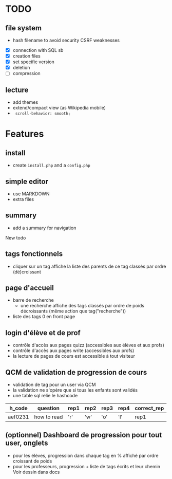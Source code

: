 # TODO

## file system
- hash filename to avoid security CSRF weaknesses

- [x] connection with SQL sb
- [x] creation files
- [x] set specific version
- [x] deletion
- [ ] compression

## lecture
- add themes
- extend/compact view (as Wikipedia mobile)
- ` scroll-behavior: smooth;`

# Features

## install
- create `install.php` and a `config.php`

## simple editor
- use MARKDOWN
- extra files

## summary
- add a summary for navigation


New todo
## tags fonctionnels 
- cliquer sur un tag affiche la liste des parents de ce tag classés par ordre (dé)croissant

## page d'accueil
- barre de recherche
    - une recherche affiche des tags classés par ordre de poids décroissants (même action que tag("recherche"))
- liste des tags 0 en front page

## login d'élève et de prof
- contrôle d'accès aux pages quizz (accessibles aux élèves et aux profs)
- contrôle d'accès aux pages write (accessibles aux profs)
- la lecture de pages de cours est accessible à tout visiteur

## QCM de validation de progression de cours
- validation de tag pour un user via QCM
- la validation ne s'opère que si tous les enfants sont validés
- une table sql relie le hashcode 

|h_code | question | rep1 | rep2 | rep3 | rep4 | correct_rep |
|-------|----------|------|------|------|------|-------------|
|aef0231|how to read| 'r' | 'w'  |  'o' | 'l'  |  rep1         |

## (optionnel) Dashboard de progression pour tout user, onglets
- pour les élèves, progression dans chaque tag en % affiché par ordre croissant de poids
- pour les professeurs, progression + liste de tags écrits et leur chemin
Voir dessin dans docs